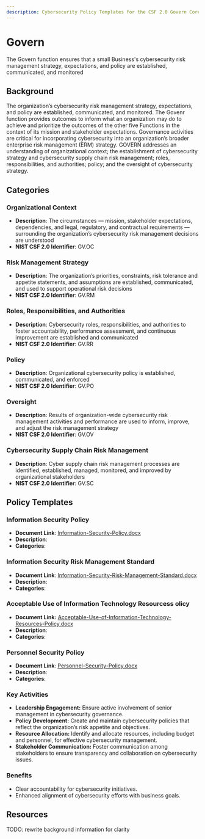 ```yaml
---
description: Cybersecurity Policy Templates for the CSF 2.0 Govern Core Function
---
```


# Govern

The Govern function ensures that a small Business's cybersecurity risk management strategy, expectations, and policy are established, communicated, and monitored

## Background

The organization’s cybersecurity risk management strategy, expectations, and policy are established, communicated, and monitored. The Govenr function provides outcomes to inform what an organization may do to achieve and prioritize the outcomes of the other five Functions in the context of its mission and stakeholder expectations. Governance activities are critical for incorporating cybersecurity into an organization’s broader enterprise risk management (ERM) strategy. GOVERN addresses an understanding of organizational context; the establishment of cybersecurity strategy and cybersecurity supply chain risk management; roles, responsibilities, and authorities; policy; and the oversight of cybersecurity strategy.

## Categories

### Organizational Context

* **Description**: The circumstances — mission, stakeholder expectations, dependencies, and legal, regulatory, and contractual requirements — surrounding the organization’s cybersecurity risk management decisions are understood
* **NIST CSF 2.0 Identifier**: GV.OC

### Risk Management Strategy

* **Description**: The organization’s priorities, constraints, risk tolerance and appetite statements, and assumptions are established, communicated, and used to support operational risk decisions
* **NIST CSF 2.0 Identifier**: GV.RM

### Roles, Responsibilities, and Authorities

* **Description**: Cybersecurity roles, responsibilities, and authorities to foster accountability, performance assessment, and continuous improvement are established and communicated
* **NIST CSF 2.0 Identifier**:  GV.RR

### Policy

* **Description**: Organizational cybersecurity policy is established, communicated, and enforced
* **NIST CSF 2.0 Identifier**: GV.PO

### Oversight

* **Description**: Results of organization-wide cybersecurity risk management activities and performance are used to inform, improve, and adjust the risk management strategy
* **NIST CSF 2.0 Identifier**: GV.OV

### Cybersecurity Supply Chain Risk Management

* **Description**: Cyber supply chain risk management processes are identified, established, managed, monitored, and improved by organizational stakeholders
* **NIST CSF 2.0 Identifier**: GV.SC

## Policy Templates

### Information Security Policy

* **Document Link**: [Information-Security-Policy.docx](https://github.com/EvolvingSysadmin/Practicum/raw/refs/heads/main/templates/govern/Acceptable-Use-of-Information-Technology-Resources-Policy.docx)
* **Description**:
* **Categories**:

### Information Security Risk Management Standard

* **Document Link**: [Information-Security-Risk-Management-Standard.docx](/templates/govern/Information-Security-Risk-Management-Standard.docx)
* **Description**:
* **Categories**:

### Acceptable Use of Information Technology Resourcess olicy

* **Document Link:** [Acceptable-Use-of-Information-Technology-Resources-Policy.docx](/templates/govern/Acceptable-Use-of-Information-Technology-Resources-Policy.docx)
* **Description**:
* **Categories**:

### Personnel Security Policy

* **Document Link**: [Personnel-Security-Policy.docx](/templates/govern/Personnel-Security-Policy.docx)
* **Description**:
* **Categories**:

### Key Activities

* **Leadership Engagement:** Ensure active involvement of senior management in cybersecurity governance.
* **Policy Development:** Create and maintain cybersecurity policies that reflect the organization’s risk appetite and objectives.
* **Resource Allocation:** Identify and allocate resources, including budget and personnel, for effective cybersecurity management.
* **Stakeholder Communication:** Foster communication among stakeholders to ensure transparency and collaboration on cybersecurity issues.

### Benefits

* Clear accountability for cybersecurity initiatives.
* Enhanced alignment of cybersecurity efforts with business goals.

## Resources

TODO: rewrite background information for clarity
